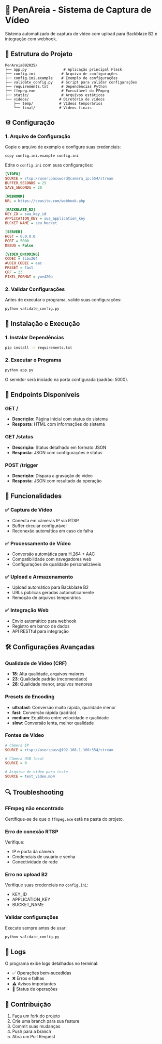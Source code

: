 # 🎥 PenAreia - Sistema de Captura de Vídeo

Sistema automatizado de captura de vídeo com upload para Backblaze B2 e integração com webhook.

## 📁 Estrutura do Projeto

```
PenAreia092025/
├── app.py                 # Aplicação principal Flask
├── config.ini            # Arquivo de configurações
├── config.ini.example    # Exemplo de configurações
├── validate_config.py    # Script para validar configurações
├── requirements.txt      # Dependências Python
├── ffmpeg.exe            # Executável do FFmpeg
├── static/               # Arquivos estáticos
└── videos/              # Diretório de vídeos
    ├── temp/            # Vídeos temporários
    └── final/           # Vídeos finais
```

## ⚙️ Configuração

### 1. Arquivo de Configuração

Copie o arquivo de exemplo e configure suas credenciais:

```bash
copy config.ini.example config.ini
```

Edite o `config.ini` com suas configurações:

```ini
[VIDEO]
SOURCE = rtsp://user:password@camera_ip:554/stream
BUFFER_SECONDS = 25
SAVE_SECONDS = 20

[WEBHOOK]
URL = https://seusite.com/webhook.php

[BACKBLAZE_B2]
KEY_ID = sua_key_id
APPLICATION_KEY = sua_application_key
BUCKET_NAME = seu_bucket

[SERVER]
HOST = 0.0.0.0
PORT = 5000
DEBUG = False

[VIDEO_ENCODING]
CODEC = libx264
AUDIO_CODEC = aac
PRESET = fast
CRF = 23
PIXEL_FORMAT = yuv420p
```

### 2. Validar Configurações

Antes de executar o programa, valide suas configurações:

```bash
python validate_config.py
```

## 🚀 Instalação e Execução

### 1. Instalar Dependências

```bash
pip install -r requirements.txt
```

### 2. Executar o Programa

```bash
python app.py
```

O servidor será iniciado na porta configurada (padrão: 5000).

## 📡 Endpoints Disponíveis

### GET /
- **Descrição**: Página inicial com status do sistema
- **Resposta**: HTML com informações do sistema

### GET /status
- **Descrição**: Status detalhado em formato JSON
- **Resposta**: JSON com configurações e status

### POST /trigger
- **Descrição**: Dispara a gravação de vídeo
- **Resposta**: JSON com resultado da operação

## 🔧 Funcionalidades

### ✅ Captura de Vídeo
- Conecta em câmeras IP via RTSP
- Buffer circular configurável
- Reconexão automática em caso de falha

### ✅ Processamento de Vídeo
- Conversão automática para H.264 + AAC
- Compatibilidade com navegadores web
- Configurações de qualidade personalizáveis

### ✅ Upload e Armazenamento
- Upload automático para Backblaze B2
- URLs públicas geradas automaticamente
- Remoção de arquivos temporários

### ✅ Integração Web
- Envio automático para webhook
- Registro em banco de dados
- API RESTful para integração

## 🛠️ Configurações Avançadas

### Qualidade de Vídeo (CRF)
- **18**: Alta qualidade, arquivos maiores
- **23**: Qualidade padrão (recomendado)
- **28**: Qualidade menor, arquivos menores

### Presets de Encoding
- **ultrafast**: Conversão muito rápida, qualidade menor
- **fast**: Conversão rápida (padrão)
- **medium**: Equilíbrio entre velocidade e qualidade
- **slow**: Conversão lenta, melhor qualidade

### Fontes de Vídeo
```ini
# Câmera IP
SOURCE = rtsp://user:pass@192.168.1.100:554/stream

# Câmera USB local
SOURCE = 0

# Arquivo de vídeo para teste
SOURCE = test_video.mp4
```

## 🔍 Troubleshooting

### FFmpeg não encontrado
Certifique-se de que o `ffmpeg.exe` está na pasta do projeto.

### Erro de conexão RTSP
Verifique:
- IP e porta da câmera
- Credenciais de usuário e senha
- Conectividade de rede

### Erro no upload B2
Verifique suas credenciais no `config.ini`:
- KEY_ID
- APPLICATION_KEY  
- BUCKET_NAME

### Validar configurações
Execute sempre antes de usar:
```bash
python validate_config.py
```

## 📝 Logs

O programa exibe logs detalhados no terminal:
- ✅ Operações bem-sucedidas
- ❌ Erros e falhas
- ⚠️ Avisos importantes
- 🔄 Status de operações

## 🤝 Contribuição

1. Faça um fork do projeto
2. Crie uma branch para sua feature
3. Commit suas mudanças
4. Push para a branch
5. Abra um Pull Request